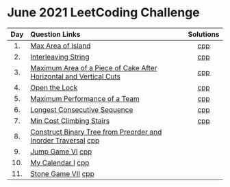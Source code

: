 # June 2021 LeetCoding Challenge

| Day | Question Links                                                                                                                                                                                                                                                         |                                                  Solutions                                                  |
| :-: | :--------------------------------------------------------------------------------------------------------------------------------------------------------------------------------------------------------------------------------------------------------------------- | :---------------------------------------------------------------------------------------------------------: |
| 1.  | [Max Area of Island](https://leetcode.com/explore/challenge/card/june-leetcoding-challenge-2021/603/week-1-june-1st-june-7th/3764/)                                                                                                                                    |                                 [cpp](./01.%20Max%20Area%20of%20Island.cpp)                                 |
| 2.  | [Interleaving String](https://leetcode.com/explore/challenge/card/june-leetcoding-challenge-2021/603/week-1-june-1st-june-7th/3765/)                                                                                                                                   |                                  [cpp](./02.%20Interleaving%20String.cpp)                                   |
| 3.  | [Maximum Area of a Piece of Cake After Horizontal and Vertical Cuts](https://leetcode.com/explore/challenge/card/june-leetcoding-challenge-2021/603/week-1-june-1st-june-7th/3766/)                                                                                    | [cpp](./03.%20Maximum%20Area%20of%20a%20Piece%20of%20Cake%20After%20Horizontal%20and%20Vertical%20Cuts.cpp) |
| 4.  | [Open the Lock](https://leetcode.com/explore/challenge/card/june-leetcoding-challenge-2021/603/week-1-june-1st-june-7th/3767/)                                                                                                                                         |                                    [cpp](./04.%20Open%20the%20Lock.cpp)                                     |
| 5.  | [Maximum Performance of a Team](https://leetcode.com/explore/challenge/card/june-leetcoding-challenge-2021/603/week-1-june-1st-june-7th/3768/)                                                                                                                         |                          [cpp](./05.%20Maximum%20Performance%20of%20a%20Team.cpp)                           |
| 6.  | [Longest Consecutive Sequence](https://leetcode.com/explore/challenge/card/june-leetcoding-challenge-2021/603/week-1-june-1st-june-7th/3769/)                                                                                                                          |                             [cpp](./06.%20Longest%20Consecutive%20Sequence.cpp)                             |
| 7.  | [Min Cost Climbing Stairs](https://leetcode.com/explore/challenge/card/june-leetcoding-challenge-2021/603/week-1-june-1st-june-7th/3770/)                                                                                                                              |                              [cpp](./07.%20Min%20Cost%20Climbing%20Stairs.cpp)                              |
| 8.  | [Construct Binary Tree from Preorder and Inorder Traversal](https://leetcode.com/explore/challenge/card/june-leetcoding-challenge-2021/604/week-2-june-8th-june-14th/3772/) [cpp](./08.%20Construct%20Binary%20Tree%20from%20Preorder%20and%20Inorder%20Traversal.cpp) |
| 9.  | [Jump Game VI](https://leetcode.com/explore/challenge/card/june-leetcoding-challenge-2021/604/week-2-june-8th-june-14th/3773/) [cpp](./09.%20Jump%20Game%20VI.cpp)                                                                                                     |
| 10. | [My Calendar I](https://leetcode.com/explore/challenge/card/june-leetcoding-challenge-2021/604/week-2-june-8th-june-14th/3774/) [cpp](./10.%20My%20Calendar%20I.cpp)                                                                                                   |
| 11. | [Stone Game VII](https://leetcode.com/explore/challenge/card/june-leetcoding-challenge-2021/604/week-2-june-8th-june-14th/3775/) [cpp](./11.%20Stone%20Game%20VII.cpp)                                                                                                 |
